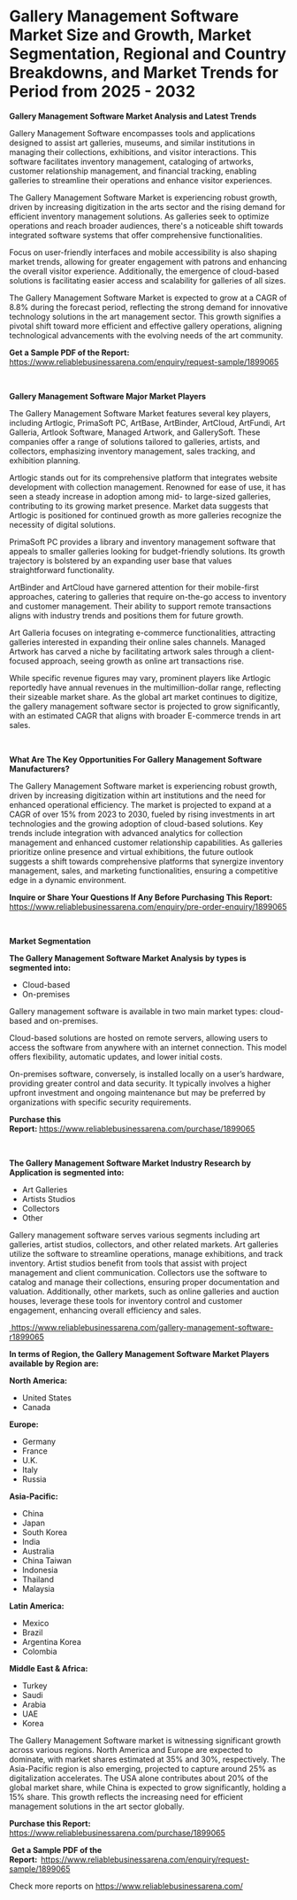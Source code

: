 <p><h1>Gallery Management Software Market Size and Growth, Market Segmentation, Regional and Country Breakdowns, and Market Trends for Period from 2025 -  2032</h1></p><p><strong>Gallery Management Software Market Analysis and Latest Trends</strong></p>
<p><p>Gallery Management Software encompasses tools and applications designed to assist art galleries, museums, and similar institutions in managing their collections, exhibitions, and visitor interactions. This software facilitates inventory management, cataloging of artworks, customer relationship management, and financial tracking, enabling galleries to streamline their operations and enhance visitor experiences.</p><p>The Gallery Management Software Market is experiencing robust growth, driven by increasing digitization in the arts sector and the rising demand for efficient inventory management solutions. As galleries seek to optimize operations and reach broader audiences, there's a noticeable shift towards integrated software systems that offer comprehensive functionalities. </p><p>Focus on user-friendly interfaces and mobile accessibility is also shaping market trends, allowing for greater engagement with patrons and enhancing the overall visitor experience. Additionally, the emergence of cloud-based solutions is facilitating easier access and scalability for galleries of all sizes. </p><p>The Gallery Management Software Market is expected to grow at a CAGR of 8.8% during the forecast period, reflecting the strong demand for innovative technology solutions in the art management sector. This growth signifies a pivotal shift toward more efficient and effective gallery operations, aligning technological advancements with the evolving needs of the art community.</p></p>
<p><strong>Get a Sample PDF of the Report:&nbsp;</strong> <a href="https://www.reliablebusinessarena.com/enquiry/request-sample/1899065?utm_campaign=2822&utm_medium=2&utm_source=Github&utm_content=ia&utm_term=09032025&utm_id=gallery-management-software">https://www.reliablebusinessarena.com/enquiry/request-sample/1899065</a></p>
<p>&nbsp;</p>
<p><strong>Gallery Management Software Major Market Players</strong></p>
<p><p>The Gallery Management Software Market features several key players, including Artlogic, PrimaSoft PC, ArtBase, ArtBinder, ArtCloud, ArtFundi, Art Galleria, Artlook Software, Managed Artwork, and GallerySoft. These companies offer a range of solutions tailored to galleries, artists, and collectors, emphasizing inventory management, sales tracking, and exhibition planning.</p><p>Artlogic stands out for its comprehensive platform that integrates website development with collection management. Renowned for ease of use, it has seen a steady increase in adoption among mid- to large-sized galleries, contributing to its growing market presence. Market data suggests that Artlogic is positioned for continued growth as more galleries recognize the necessity of digital solutions.</p><p>PrimaSoft PC provides a library and inventory management software that appeals to smaller galleries looking for budget-friendly solutions. Its growth trajectory is bolstered by an expanding user base that values straightforward functionality.</p><p>ArtBinder and ArtCloud have garnered attention for their mobile-first approaches, catering to galleries that require on-the-go access to inventory and customer management. Their ability to support remote transactions aligns with industry trends and positions them for future growth.</p><p>Art Galleria focuses on integrating e-commerce functionalities, attracting galleries interested in expanding their online sales channels. Managed Artwork has carved a niche by facilitating artwork sales through a client-focused approach, seeing growth as online art transactions rise.</p><p>While specific revenue figures may vary, prominent players like Artlogic reportedly have annual revenues in the multimillion-dollar range, reflecting their sizeable market share. As the global art market continues to digitize, the gallery management software sector is projected to grow significantly, with an estimated CAGR that aligns with broader E-commerce trends in art sales.</p></p>
<p>&nbsp;</p>
<p><strong>What Are The Key Opportunities For Gallery Management Software Manufacturers?</strong></p>
<p><p>The Gallery Management Software market is experiencing robust growth, driven by increasing digitization within art institutions and the need for enhanced operational efficiency. The market is projected to expand at a CAGR of over 15% from 2023 to 2030, fueled by rising investments in art technologies and the growing adoption of cloud-based solutions. Key trends include integration with advanced analytics for collection management and enhanced customer relationship capabilities. As galleries prioritize online presence and virtual exhibitions, the future outlook suggests a shift towards comprehensive platforms that synergize inventory management, sales, and marketing functionalities, ensuring a competitive edge in a dynamic environment.</p></p>
<p><strong>Inquire or Share Your Questions If Any Before Purchasing This Report:</strong> <a href="https://www.reliablebusinessarena.com/enquiry/pre-order-enquiry/1899065?utm_campaign=2822&utm_medium=2&utm_source=Github&utm_content=ia&utm_term=09032025&utm_id=gallery-management-software">https://www.reliablebusinessarena.com/enquiry/pre-order-enquiry/1899065</a></p>
<p>&nbsp;</p>
<p><strong>Market Segmentation</strong></p>
<p><strong>The Gallery Management Software Market Analysis by types is segmented into:</strong></p>
<p><ul><li>Cloud-based</li><li>On-premises</li></ul></p>
<p><p>Gallery management software is available in two main market types: cloud-based and on-premises. </p><p>Cloud-based solutions are hosted on remote servers, allowing users to access the software from anywhere with an internet connection. This model offers flexibility, automatic updates, and lower initial costs. </p><p>On-premises software, conversely, is installed locally on a user’s hardware, providing greater control and data security. It typically involves a higher upfront investment and ongoing maintenance but may be preferred by organizations with specific security requirements.</p></p>
<p><strong>Purchase this Report:&nbsp;</strong><a href="https://www.reliablebusinessarena.com/purchase/1899065?utm_campaign=2822&utm_medium=2&utm_source=Github&utm_content=ia&utm_term=09032025&utm_id=gallery-management-software">https://www.reliablebusinessarena.com/purchase/1899065</a></p>
<p>&nbsp;</p>
<p><strong>The Gallery Management Software Market Industry Research by Application is segmented into:</strong></p>
<p><ul><li>Art Galleries</li><li>Artists Studios</li><li>Collectors</li><li>Other</li></ul></p>
<p><p>Gallery management software serves various segments including art galleries, artist studios, collectors, and other related markets. Art galleries utilize the software to streamline operations, manage exhibitions, and track inventory. Artist studios benefit from tools that assist with project management and client communication. Collectors use the software to catalog and manage their collections, ensuring proper documentation and valuation. Additionally, other markets, such as online galleries and auction houses, leverage these tools for inventory control and customer engagement, enhancing overall efficiency and sales.</p></p>
<p><a href="https://www.reliablebusinessarena.com/gallery-management-software-r1899065?utm_campaign=2822&utm_medium=2&utm_source=Github&utm_content=ia&utm_term=09032025&utm_id=gallery-management-software">&nbsp;https://www.reliablebusinessarena.com/gallery-management-software-r1899065</a></p>
<p><strong>In terms of Region, the Gallery Management Software Market Players available by Region are:</strong></p>
<p>
    <p> <strong> North America: </strong>
        <ul>
            <li>United States</li>
            <li>Canada</li>
        </ul>
        </p> 
    <p> <strong> Europe: </strong>
        <ul>
            <li>Germany</li>
            <li>France</li>
            <li>U.K.</li>
            <li>Italy</li>
            <li>Russia</li>
        </ul>
        </p> 
    <p> <strong> Asia-Pacific: </strong>
        <ul>
            <li>China</li>
            <li>Japan</li>
            <li>South Korea</li>
            <li>India</li>
            <li>Australia</li>
            <li>China Taiwan</li>
            <li>Indonesia</li>
            <li>Thailand</li>
            <li>Malaysia</li>
        </ul>
        </p> 
    <p> <strong> Latin America: </strong>
        <ul>
            <li>Mexico</li>
            <li>Brazil</li>
            <li>Argentina Korea</li>
            <li>Colombia</li>
        </ul>
        </p> 
    <p> <strong> Middle East & Africa: </strong>
        <ul>
            <li>Turkey</li>
            <li>Saudi</li>
            <li>Arabia</li>
            <li>UAE</li>
            <li>Korea</li>
        </ul>
    </p>
    </p>
<p><p>The Gallery Management Software market is witnessing significant growth across various regions. North America and Europe are expected to dominate, with market shares estimated at 35% and 30%, respectively. The Asia-Pacific region is also emerging, projected to capture around 25% as digitalization accelerates. The USA alone contributes about 20% of the global market share, while China is expected to grow significantly, holding a 15% share. This growth reflects the increasing need for efficient management solutions in the art sector globally.</p></p>
<p><strong>Purchase this Report: </strong><a href="https://www.reliablebusinessarena.com/purchase/1899065?utm_campaign=2822&utm_medium=2&utm_source=Github&utm_content=ia&utm_term=09032025&utm_id=gallery-management-software">https://www.reliablebusinessarena.com/purchase/1899065</a></p>
<p>&nbsp;<strong>Get a Sample PDF of the Report:&nbsp;&nbsp;</strong><a href="https://www.reliablebusinessarena.com/enquiry/request-sample/1899065?utm_campaign=2822&utm_medium=2&utm_source=Github&utm_content=ia&utm_term=09032025&utm_id=gallery-management-software">https://www.reliablebusinessarena.com/enquiry/request-sample/1899065</a></p>
<p><strong></strong></p>
<p>Check more reports on <a href="https://www.reliablebusinessarena.com/?utm_campaign=2822&utm_medium=2&utm_source=Github&utm_content=ia&utm_term=09032025&utm_id=gallery-management-software">https://www.reliablebusinessarena.com/</a></p>